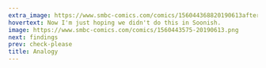 ```yaml
---
extra_image: https://www.smbc-comics.com/comics/156044368820190613after.png
hovertext: Now I'm just hoping we didn't do this in Soonish.
image: https://www.smbc-comics.com/comics/1560443575-20190613.png
next: findings
prev: check-please
title: Analogy
---
```


